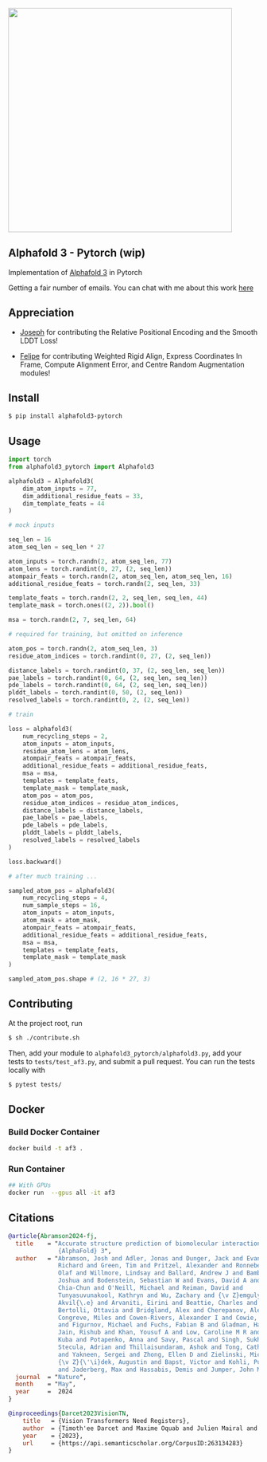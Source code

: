 <img src="./alphafold3.png" width="450px"></img>

## Alphafold 3 - Pytorch (wip)

Implementation of <a href="https://www.nature.com/articles/s41586-024-07487-w">Alphafold 3</a> in Pytorch

Getting a fair number of emails. You can chat with me about this work <a href="https://discord.gg/x6FuzQPQXY">here</a>

## Appreciation

- <a href="https://github.com/joseph-c-kim">Joseph</a> for contributing the Relative Positional Encoding and the Smooth LDDT Loss!

- <a href="https://github.com/engelberger">Felipe</a> for contributing Weighted Rigid Align, Express Coordinates In Frame, Compute Alignment Error, and Centre Random Augmentation modules!

## Install

```bash
$ pip install alphafold3-pytorch
```

## Usage

```python
import torch
from alphafold3_pytorch import Alphafold3

alphafold3 = Alphafold3(
    dim_atom_inputs = 77,
    dim_additional_residue_feats = 33,
    dim_template_feats = 44
)

# mock inputs

seq_len = 16
atom_seq_len = seq_len * 27

atom_inputs = torch.randn(2, atom_seq_len, 77)
atom_lens = torch.randint(0, 27, (2, seq_len))
atompair_feats = torch.randn(2, atom_seq_len, atom_seq_len, 16)
additional_residue_feats = torch.randn(2, seq_len, 33)

template_feats = torch.randn(2, 2, seq_len, seq_len, 44)
template_mask = torch.ones((2, 2)).bool()

msa = torch.randn(2, 7, seq_len, 64)

# required for training, but omitted on inference

atom_pos = torch.randn(2, atom_seq_len, 3)
residue_atom_indices = torch.randint(0, 27, (2, seq_len))

distance_labels = torch.randint(0, 37, (2, seq_len, seq_len))
pae_labels = torch.randint(0, 64, (2, seq_len, seq_len))
pde_labels = torch.randint(0, 64, (2, seq_len, seq_len))
plddt_labels = torch.randint(0, 50, (2, seq_len))
resolved_labels = torch.randint(0, 2, (2, seq_len))

# train

loss = alphafold3(
    num_recycling_steps = 2,
    atom_inputs = atom_inputs,
    residue_atom_lens = atom_lens,
    atompair_feats = atompair_feats,
    additional_residue_feats = additional_residue_feats,
    msa = msa,
    templates = template_feats,
    template_mask = template_mask,
    atom_pos = atom_pos,
    residue_atom_indices = residue_atom_indices,
    distance_labels = distance_labels,
    pae_labels = pae_labels,
    pde_labels = pde_labels,
    plddt_labels = plddt_labels,
    resolved_labels = resolved_labels
)

loss.backward()

# after much training ...

sampled_atom_pos = alphafold3(
    num_recycling_steps = 4,
    num_sample_steps = 16,
    atom_inputs = atom_inputs,
    atom_mask = atom_mask,
    atompair_feats = atompair_feats,
    additional_residue_feats = additional_residue_feats,
    msa = msa,
    templates = template_feats,
    template_mask = template_mask
)

sampled_atom_pos.shape # (2, 16 * 27, 3)
```

## Contributing

At the project root, run

```bash
$ sh ./contribute.sh
```

Then, add your module to `alphafold3_pytorch/alphafold3.py`, add your tests to `tests/test_af3.py`, and submit a pull request. You can run the tests locally with

```bash
$ pytest tests/
```

## Docker

### Build Docker Container
```bash
docker build -t af3 .
```

### Run Container
```bash
## With GPUs
docker run  --gpus all -it af3
```

## Citations

```bibtex
@article{Abramson2024-fj,
  title    = "Accurate structure prediction of biomolecular interactions with
              {AlphaFold} 3",
  author   = "Abramson, Josh and Adler, Jonas and Dunger, Jack and Evans,
              Richard and Green, Tim and Pritzel, Alexander and Ronneberger,
              Olaf and Willmore, Lindsay and Ballard, Andrew J and Bambrick,
              Joshua and Bodenstein, Sebastian W and Evans, David A and Hung,
              Chia-Chun and O'Neill, Michael and Reiman, David and
              Tunyasuvunakool, Kathryn and Wu, Zachary and {\v Z}emgulyt{\.e},
              Akvil{\.e} and Arvaniti, Eirini and Beattie, Charles and
              Bertolli, Ottavia and Bridgland, Alex and Cherepanov, Alexey and
              Congreve, Miles and Cowen-Rivers, Alexander I and Cowie, Andrew
              and Figurnov, Michael and Fuchs, Fabian B and Gladman, Hannah and
              Jain, Rishub and Khan, Yousuf A and Low, Caroline M R and Perlin,
              Kuba and Potapenko, Anna and Savy, Pascal and Singh, Sukhdeep and
              Stecula, Adrian and Thillaisundaram, Ashok and Tong, Catherine
              and Yakneen, Sergei and Zhong, Ellen D and Zielinski, Michal and
              {\v Z}{\'\i}dek, Augustin and Bapst, Victor and Kohli, Pushmeet
              and Jaderberg, Max and Hassabis, Demis and Jumper, John M",
  journal  = "Nature",
  month    = "May",
  year     =  2024
}
```

```bibtex
@inproceedings{Darcet2023VisionTN,
    title   = {Vision Transformers Need Registers},
    author  = {Timoth'ee Darcet and Maxime Oquab and Julien Mairal and Piotr Bojanowski},
    year    = {2023},
    url     = {https://api.semanticscholar.org/CorpusID:263134283}
}
```
